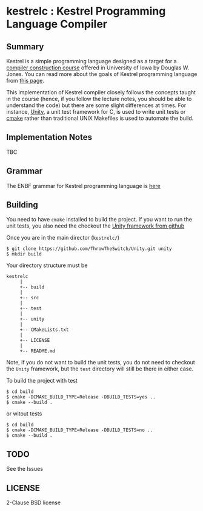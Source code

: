 # kestrelc : Kestrel Programming Language Compiler

## Summary
Kestrel is a simple programming language designed as a target for a [compiler construction course](http://homepage.divms.uiowa.edu/~jones/compiler/) offered in University of Iowa by Douglas W. Jones. You can read more about the goals of Kestrel programming language from [this page](http://homepage.divms.uiowa.edu/~jones/compiler/kestrel/goals.shtml).

This implementation of Kestrel compiler closely follows the concepts taught in the course (hence, if you follow the lecture notes, you should be able to understand the code) but there are some slight differences at times. For instance, [Unity](http://www.throwtheswitch.org/unity), a unit test framework for C, is used to write unit tests or [cmake](https://cmake.org/overview/) rather than traditional UNIX Makefiles is used to automate the build.

## Implementation Notes
TBC

## Grammar 
The ENBF grammar for Kestrel programming language is [here](http://homepage.divms.uiowa.edu/~jones/compiler/kestrel/kestrelEBNF.txt)

## Building
You need to have `cmake` installed to build the project. If you want to run the unit tests, you also need the checkout the [Unity framework from github](https://github.com/ThrowTheSwitch/Unity)

Once you are in the main director (`kestrelc/`)

```
$ git clone https://github.com/ThrowTheSwitch/Unity.git unity
$ mkdir build
```

Your directory structure must be 

```
kestrelc
     |
     +-- build
     |
     +-- src
     |
     +-- test
     |
     +-- unity
     |
     +-- CMakeLists.txt
     |
     +-- LICENSE
     |
     +-- README.md
```

Note, if you do not want to build the unit tests, you do not need to checkout the `Unity` framework, but the `test` directory will still be there in either case.

To build the project with test

```
$ cd build
$ cmake -DCMAKE_BUILD_TYPE=Release -DBUILD_TESTS=yes ..
$ cmake --build .
```

or witout tests

```
$ cd build
$ cmake -DCMAKE_BUILD_TYPE=Release -DBUILD_TESTS=no ..
$ cmake --build .
```

## TODO
See the Issues

## LICENSE
2-Clause BSD license
